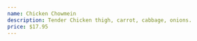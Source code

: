 ```yaml
---
name: Chicken Chowmein
description: Tender Chicken thigh, carrot, cabbage, onions.
price: $17.95
---
```

